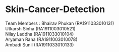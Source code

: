 # Skin-Cancer-Detection

Team Members :
Bhairav Phukan (RA1911033010131)  					
Utkarsh Sinha (RA1911003010521)     					
Nilay Laddha (RA1911033010104)						
Aryaman Rana (RA1911003010078) 					       
Ambadi Sunil (RA1911033010133)
